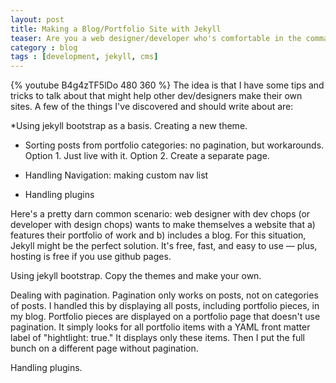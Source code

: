 ```yaml
---
layout: post
title: Making a Blog/Portfolio Site with Jekyll
teaser: Are you a web designer/developer who's comfortable in the command line and wants to create a new site using Jekyll? Read on. 
category : blog
tags : [development, jekyll, cms]
---
```

{% youtube B4g4zTF5lDo 480 360 %}
The idea is that I have some tips and tricks to talk about that might help other dev/designers make their own sites. A few of the things I've discovered and should write about are:

*Using jekyll bootstrap as a basis. Creating a new theme. 

* Sorting posts from portfolio categories: no pagination, but workarounds. Option 1. Just live with it. Option 2. Create a separate page. 

* Handling Navigation: making custom nav list

* Handling plugins

Here's a pretty darn common scenario: web designer with dev chops (or developer with design chops) wants to make themselves a website that a) features their portfolio of work and b) includes a blog. For this situation, Jekyll might be the perfect solution. It's free, fast, and easy to use — plus, hosting is free if you use github pages.

Using jekyll bootstrap. Copy the themes and make your own.

Dealing with pagination. Pagination only works on posts, not on categories of posts. I handled this by displaying all posts, including portfolio pieces, in my blog. Portfolio pieces are displayed on a portfolio page that doesn't use pagination. It simply looks for all portfolio items with a YAML front matter label of "hightlight: true." It displays only these items. Then I put the full bunch on a different page without pagination. 

Handling plugins. 

